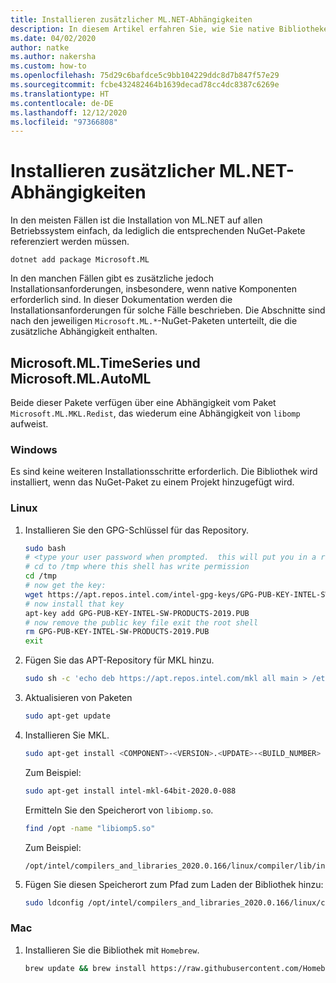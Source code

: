 ```yaml
---
title: Installieren zusätzlicher ML.NET-Abhängigkeiten
description: In diesem Artikel erfahren Sie, wie Sie native Bibliotheken installieren, von denen ML.NET-Pakete abhängig sind, die jedoch nicht in der Installation von NuGet-Paketen enthalten sind.
ms.date: 04/02/2020
author: natke
ms.author: nakersha
ms.custom: how-to
ms.openlocfilehash: 75d29c6bafdce5c9bb104229ddc8d7b847f57e29
ms.sourcegitcommit: fcbe432482464b1639decad78cc4dc8387c6269e
ms.translationtype: HT
ms.contentlocale: de-DE
ms.lasthandoff: 12/12/2020
ms.locfileid: "97366808"
---
```

# <a name="install-extra-mlnet-dependencies"></a>Installieren zusätzlicher ML.NET-Abhängigkeiten

In den meisten Fällen ist die Installation von ML.NET auf allen Betriebssystem einfach, da lediglich die entsprechenden NuGet-Pakete referenziert werden müssen.

```dotnetcli
dotnet add package Microsoft.ML
```

In den manchen Fällen gibt es zusätzliche jedoch Installationsanforderungen, insbesondere, wenn native Komponenten erforderlich sind. In dieser Dokumentation werden die Installationsanforderungen für solche Fälle beschrieben. Die Abschnitte sind nach den jeweiligen `Microsoft.ML.*`-NuGet-Paketen unterteilt, die die zusätzliche Abhängigkeit enthalten.

## <a name="microsoftmltimeseries-microsoftmlautoml"></a>Microsoft.ML.TimeSeries und Microsoft.ML.AutoML

Beide dieser Pakete verfügen über eine Abhängigkeit vom Paket `Microsoft.ML.MKL.Redist`, das wiederum eine Abhängigkeit von `libomp` aufweist.

### <a name="windows"></a>Windows

Es sind keine weiteren Installationsschritte erforderlich. Die Bibliothek wird installiert, wenn das NuGet-Paket zu einem Projekt hinzugefügt wird.

### <a name="linux"></a>Linux

1. Installieren Sie den GPG-Schlüssel für das Repository.

    ```bash
    sudo bash
    # <type your user password when prompted.  this will put you in a root shell>
    # cd to /tmp where this shell has write permission
    cd /tmp
    # now get the key:
    wget https://apt.repos.intel.com/intel-gpg-keys/GPG-PUB-KEY-INTEL-SW-PRODUCTS-2019.PUB
    # now install that key
    apt-key add GPG-PUB-KEY-INTEL-SW-PRODUCTS-2019.PUB
    # now remove the public key file exit the root shell
    rm GPG-PUB-KEY-INTEL-SW-PRODUCTS-2019.PUB
    exit
    ```

2. Fügen Sie das APT-Repository für MKL hinzu.

    ```bash
    sudo sh -c 'echo deb https://apt.repos.intel.com/mkl all main > /etc/apt/sources.list.d/intel-mkl.list'
    ```

3. Aktualisieren von Paketen

    ```bash
    sudo apt-get update
    ```

4. Installieren Sie MKL.

    ```bash
    sudo apt-get install <COMPONENT>-<VERSION>.<UPDATE>-<BUILD_NUMBER>
    ```

    Zum Beispiel:

    ```bash
    sudo apt-get install intel-mkl-64bit-2020.0-088
    ```

    Ermitteln Sie den Speicherort von `libiomp.so`.

    ```bash
    find /opt -name "libiomp5.so"
    ```

    Zum Beispiel:

    ```output
    /opt/intel/compilers_and_libraries_2020.0.166/linux/compiler/lib/intel64_lin/libiomp5.so
    ```

5. Fügen Sie diesen Speicherort zum Pfad zum Laden der Bibliothek hinzu:

    ```bash
    sudo ldconfig /opt/intel/compilers_and_libraries_2020.0.166/linux/compiler/lib/intel64_lin
    ```

### <a name="mac"></a>Mac

1. Installieren Sie die Bibliothek mit `Homebrew`.

    ```bash
    brew update && brew install https://raw.githubusercontent.com/Homebrew/homebrew-core/f5b1ac99a7fba27c19cee0bc4f036775c889b359/Formula/libomp.rb && brew link libomp --force
    ```
